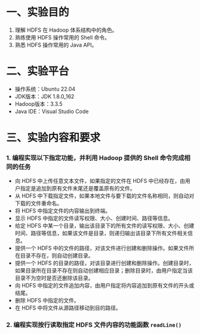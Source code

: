 # 一、实验目的
1. 理解 HDFS 在 Hadoop 体系结构中的角色。
2. 熟练使用 HDFS 操作常用的 Shell 命令。
3. 熟悉 HDFS 操作常用的 Java API。

# 二、实验平台
- 操作系统：Ubuntu 22.04
- JDK版本：JDK 1.8.0_162
- Hadoop版本：3.3.5
- Java IDE：Visual Studio Code

# 三、实验内容和要求
### 1. 编程实现以下指定功能，并利用 Hadoop 提供的 Shell 命令完成相同的任务
- 向 HDFS 中上传任意文本文件，如果指定的文件在 HDFS 中已经存在，由用户指定是追加到原有文件末尾还是覆盖原有的文件。
- 从 HDFS 中下载指定文件，如果本地文件与要下载的文件名称相同，则自动对下载的文件重命名。
- 将 HDFS 中指定文件的内容输出到终端。
- 显示 HDFS 中指定的文件读写权限、大小、创建时间、路径等信息。
- 给定 HDFS 中某一个目录，输出该目录下的所有文件的读写权限、大小、创建时间、路径等信息，如果该文件是目录，则递归输出该目录下所有文件相关信息。
- 提供一个 HDFS 中的文件的路径，对该文件进行创建和删除操作。如果文件所在目录不存在，则自动创建目录。
- 提供一个 HDFS 的目录的路径，对该目录进行创建和删除操作。创建目录时，如果目录所在目录不存在则自动创建相应目录；删除目录时，由用户指定当该目录不为空时是否还删除该目录。
- 向 HDFS 中指定的文件追加内容，由用户指定将内容追加到原有文件的开头或结尾。
- 删除 HDFS 中指定的文件。
- 在 HDFS 中将文件从源路径移动到目的路径。

### 2. 编程实现按行读取指定 HDFS 文件内容的功能函数 `readLine()`
```java

```